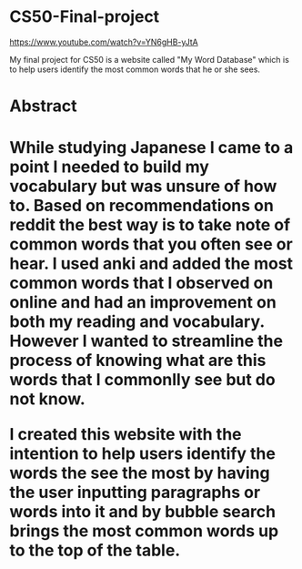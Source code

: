 # CS50-Final-project

https://www.youtube.com/watch?v=YN6gHB-yJtA

My final project for CS50 is a website called "My Word Database" which is to help users identify the most common words that he or she sees.

<h1> Abstract <h1>
  While studying Japanese I came to a point I needed to build my vocabulary but was unsure of how to. Based on recommendations on reddit the best way is to take note of common words that you often see or hear. I used anki and added the most common words that I observed on online and had an improvement on both my reading and vocabulary. However I wanted to streamline the process of knowing what are this words that I commonlly see but do not know.


I created this website with the intention to help users identify the words the see the most by having the user inputting paragraphs or words into it and by bubble search brings the most common words up to the top of the table.
